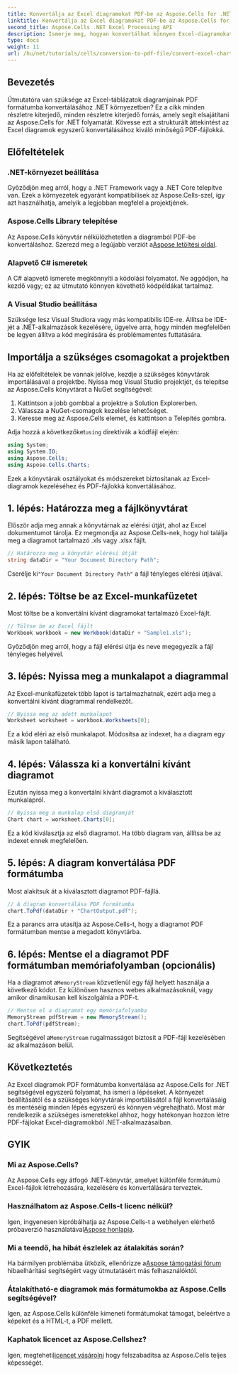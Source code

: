 ```yaml
---
title: Konvertálja az Excel diagramokat PDF-be az Aspose.Cells for .NET használatával
linktitle: Konvertálja az Excel diagramokat PDF-be az Aspose.Cells for .NET használatával
second_title: Aspose.Cells .NET Excel Processing API
description: Ismerje meg, hogyan konvertálhat könnyen Excel-diagramokat PDF-formátumba .NET-ben az Aspose.Cells segítségével. Lépésről lépésre szóló útmutatónk az előfeltételeket, a beállítást, a kódmintákat és a GYIK-et tartalmazza.
type: docs
weight: 11
url: /hu/net/tutorials/cells/conversion-to-pdf-file/convert-excel-charts-to-pdf/
---
```

## Bevezetés

Útmutatóra van szüksége az Excel-táblázatok diagramjainak PDF formátumba konvertálásához .NET környezetben? Ez a cikk minden részletre kiterjedő, minden részletre kiterjedő forrás, amely segít elsajátítani az Aspose.Cells for .NET folyamatát. Kövesse ezt a strukturált áttekintést az Excel diagramok egyszerű konvertálásához kiváló minőségű PDF-fájlokká.

## Előfeltételek

### .NET-környezet beállítása
Győződjön meg arról, hogy a .NET Framework vagy a .NET Core telepítve van. Ezek a környezetek egyaránt kompatibilisek az Aspose.Cells-szel, így azt használhatja, amelyik a legjobban megfelel a projektjének.

### Aspose.Cells Library telepítése
 Az Aspose.Cells könyvtár nélkülözhetetlen a diagramból PDF-be konvertáláshoz. Szerezd meg a legújabb verziót a[Aspose letöltési oldal](https://releases.aspose.com/cells/net/).

### Alapvető C# ismeretek
A C# alapvető ismerete megkönnyíti a kódolási folyamatot. Ne aggódjon, ha kezdő vagy; ez az útmutató könnyen követhető kódpéldákat tartalmaz.

### A Visual Studio beállítása
Szüksége lesz Visual Studiora vagy más kompatibilis IDE-re. Állítsa be IDE-jét a .NET-alkalmazások kezelésére, ügyelve arra, hogy minden megfelelően be legyen állítva a kód megírására és problémamentes futtatására.

## Importálja a szükséges csomagokat a projektben

Ha az előfeltételek be vannak jelölve, kezdje a szükséges könyvtárak importálásával a projektbe. Nyissa meg Visual Studio projektjét, és telepítse az Aspose.Cells könyvtárat a NuGet segítségével:

1. Kattintson a jobb gombbal a projektre a Solution Explorerben.
2. Válassza a NuGet-csomagok kezelése lehetőséget.
3. Keresse meg az Aspose.Cells elemet, és kattintson a Telepítés gombra.

 Adja hozzá a következőket`using` direktívák a kódfájl elején:

```csharp
using System;
using System.IO;
using Aspose.Cells;
using Aspose.Cells.Charts;
```

Ezek a könyvtárak osztályokat és módszereket biztosítanak az Excel-diagramok kezeléséhez és PDF-fájlokká konvertálásához.

## 1. lépés: Határozza meg a fájlkönyvtárat

Először adja meg annak a könyvtárnak az elérési útját, ahol az Excel dokumentumot tárolja. Ez megmondja az Aspose.Cells-nek, hogy hol találja meg a diagramot tartalmazó .xls vagy .xlsx fájlt.

```csharp
// Határozza meg a könyvtár elérési útját
string dataDir = "Your Document Directory Path";
```

 Cserélje ki`"Your Document Directory Path"` a fájl tényleges elérési útjával.

## 2. lépés: Töltse be az Excel-munkafüzetet

Most töltse be a konvertálni kívánt diagramokat tartalmazó Excel-fájlt.

```csharp
// Töltse be az Excel fájlt
Workbook workbook = new Workbook(dataDir + "Sample1.xls");
```

Győződjön meg arról, hogy a fájl elérési útja és neve megegyezik a fájl tényleges helyével.

## 3. lépés: Nyissa meg a munkalapot a diagrammal

Az Excel-munkafüzetek több lapot is tartalmazhatnak, ezért adja meg a konvertálni kívánt diagrammal rendelkezőt.

```csharp
// Nyissa meg az adott munkalapot
Worksheet worksheet = workbook.Worksheets[0];
```

Ez a kód eléri az első munkalapot. Módosítsa az indexet, ha a diagram egy másik lapon található.

## 4. lépés: Válassza ki a konvertálni kívánt diagramot

Ezután nyissa meg a konvertálni kívánt diagramot a kiválasztott munkalapról.

```csharp
// Nyissa meg a munkalap első diagramját
Chart chart = worksheet.Charts[0];
```

Ez a kód kiválasztja az első diagramot. Ha több diagram van, állítsa be az indexet ennek megfelelően.

## 5. lépés: A diagram konvertálása PDF formátumba

Most alakítsuk át a kiválasztott diagramot PDF-fájllá.

```csharp
// A diagram konvertálása PDF formátumba
chart.ToPdf(dataDir + "ChartOutput.pdf");
```

Ez a parancs arra utasítja az Aspose.Cells-t, hogy a diagramot PDF formátumban mentse a megadott könyvtárba.

## 6. lépés: Mentse el a diagramot PDF formátumban memóriafolyamban (opcionális)

 Ha a diagramot a`MemoryStream` közvetlenül egy fájl helyett használja a következő kódot. Ez különösen hasznos webes alkalmazásoknál, vagy amikor dinamikusan kell kiszolgálnia a PDF-t.

```csharp
// Mentse el a diagramot egy memóriafolyamba
MemoryStream pdfStream = new MemoryStream();
chart.ToPdf(pdfStream);
```

 Segítségével a`MemoryStream` rugalmasságot biztosít a PDF-fájl kezelésében az alkalmazáson belül.

## Következtetés

Az Excel diagramok PDF formátumba konvertálása az Aspose.Cells for .NET segítségével egyszerű folyamat, ha ismeri a lépéseket. A környezet beállításától és a szükséges könyvtárak importálásától a fájl konvertálásáig és mentéséig minden lépés egyszerű és könnyen végrehajtható. Most már rendelkezik a szükséges ismeretekkel ahhoz, hogy hatékonyan hozzon létre PDF-fájlokat Excel-diagramokból .NET-alkalmazásaiban.

## GYIK

### Mi az Aspose.Cells?

Az Aspose.Cells egy átfogó .NET-könyvtár, amelyet különféle formátumú Excel-fájlok létrehozására, kezelésére és konvertálására terveztek.

### Használhatom az Aspose.Cells-t licenc nélkül?

 Igen, ingyenesen kipróbálhatja az Aspose.Cells-t a webhelyen elérhető próbaverzió használatával[Aspose honlapja](https://releases.aspose.com/cells/net/).

### Mi a teendő, ha hibát észlelek az átalakítás során?

 Ha bármilyen problémába ütközik, ellenőrizze a[Aspose támogatási fórum](https://forum.aspose.com/c/cells/9) hibaelhárítási segítségért vagy útmutatásért más felhasználóktól.

### Átalakítható-e diagramok más formátumokba az Aspose.Cells segítségével?

Igen, az Aspose.Cells különféle kimeneti formátumokat támogat, beleértve a képeket és a HTML-t, a PDF mellett.

### Kaphatok licencet az Aspose.Cellshez?

 Igen, megteheti[licencet vásárolni](https://purchase.conholdate.com/buy) hogy felszabadítsa az Aspose.Cells teljes képességét.